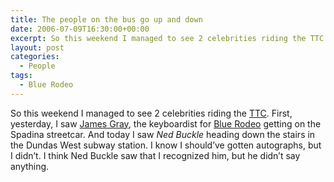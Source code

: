 ```yaml
---
title: The people on the bus go up and down
date: 2006-07-09T16:30:00+00:00
excerpt: So this weekend I managed to see 2 celebrities riding the TTC. First, yesterday, I saw James Gray, the keyboardist for
layout: post
categories:
  - People
tags:
  - Blue Rodeo
---
```

So this weekend I managed to see 2 celebrities riding the [TTC](http://www.ttc.ca/). First, yesterday, I saw [James Gray](http://en.wikipedia.org/wiki/Blue_Rodeo#Band_members), the keyboardist for [Blue Rodeo](http://www.bluerodeo.com/about/) getting on the Spadina streetcar. And today I saw _Ned Buckle_ heading down the stairs in the Dundas West subway station. I know I should&#8217;ve gotten autographs, but I didn&#8217;t. I think Ned Buckle saw that I recognized him, but he didn&#8217;t say anything.